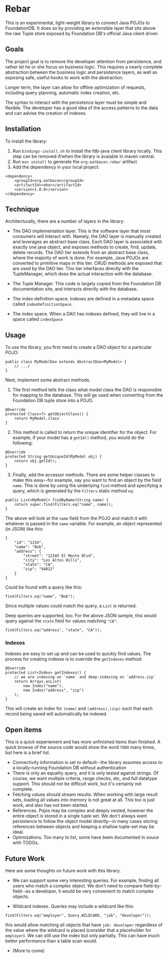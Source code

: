 # Rebar

This is an experimental, light-weight library to connect Java POJOs 
to FoundationDB. It does so by providing an extensible layer that
sits above the raw Tuple store exposed by Foundation DB's official
Java client driver.

## Goals
The project goal is to remove the developer attention from persistence,
and rather let he or she focus on business logic. This requires
a nearly complete abstraction between the business logic and 
persistence layers, as well as exposing safe, useful hooks to
work with the abstraction.

Longer term, the layer can allow for offline optimization of requests,
including query planning, automatic index creation, etc.

The syntax to interact with the persistence layer must be simple and
flexible. The developer has a good idea of the access patterns to
the data and can advise the creation of indexes.

## Installation
To install the library:

1. Run `bindings-install.sh` to install the fdb-java client library 
locally. This step can be removed if/when the library is avaiable
in maven central.
2. Run `mvn install` to generate the `org.eatbacon.rebar` artifact
3. Add the dependency in your local project:

```
<dependency>
    <groupId>org.eatbacon</groupId>
    <artifactId>rebar</artifactId>
    <version>1.0.0</version>
</dependency>
```

## Technique
Architecturally, there are a number of layers in the library:

* The DAO implementation layer. This is the software layer that most consumers will
interact with. Namely, the DAO layer is manually created and leverages
an abstract base class. Each DAO layer is associated with exactly one
java object, and exposes methods to create, find, update, delete
records. The DAO tier extends from an abstract base class, where the 
majority of work is done. For example, Java POJOs are converted to 
primitive maps in this tier. CRUD methods are exposed that are 
used by the DAO tier. This tier interfaces directly with the 
TupleManager, which does the actual interaction with the database.

* The Tuple Manager. This code is largely copied from the Foundation DB
documentation site, and interacts directly with the database.

* The index definition space. Indexes are defined in a metadata
space called `indexDefinitionSpace`.

* The index space. When a DAO has indexes defined, they will live
in a space called `indexSpace`

## Usage
To use the library, you first need to create a DAO object for 
a particular POJO:

```
public class MyModelDao extends AbstractDao<MyModel> {
    // .../
}
```

Next, implement some abstract methods.

1. The first method tells the class what model class the DAO is 
responsible for mapping to the database. This will ge used when
converting from the Foundation DB tuple store into a POJO.
```
@Override
protected Class<?> getObjectClass() {
    return MyModel.class
}
```

2. This method is called to return the unique identifier for the
object. For example, if your model has a `getId()` method, you would
do the following:
```
@Override
protected String getUniqueId(MyModel obj) {
    return obj.getId();
}
```

3. Finally, add the accessor methods. There are some helper classes
to make this easy--for example, say you want to find an object
by the field `name`. This is done by using the underlying `find` 
method and specifying a query, which is generated by the `Filters`
static method `eq`:

```
public List<MyModel> findByName(String name) {
    return super.find(Filters.eq("name", name));
}
```

The above will look at the `name` field from the POJO and match
it with whatever is passed in the `name` variable. For example, an
object represented (in JSON) like this:

```
{
    "id": "1234",
    "name": "Bob",
    "address": {
        "street": "12345 El Monte Blvd",
        "city": "Los Altos Hills",
        "state": "CA",
        "zip": "94022"
    }
}
```

Could be found with a query like this:

```
find(Filters.eq("name", "Bob");
```

Since multiple values could match the query, a `List` is returned.

Deep queries are supported, too. For the above JSON sample, this
would query against the `state` field for values matching `"CA"`:

```
find(Filters.eq("address", "state", "CA"));
```

### Indexes
Indexes are easy to set up and can be used to quickly find values.
The process for creating indexes is to override the `getIndexes` method:

```
@Override
protected List<Index> getIndexes() {
    // we are indexing on `name` and deep-indexing on `address.zip`
    return Arrays.asList(
        new Index("name"),
        new Index("address", "zip")
    );
}
```

This will create an index for `(name)` and `(address),(zip)` such 
that each record being saved will automatically be indexed.

## Open items
This is a quick experiement and has more unfinished items than 
finished. A quick browse of the source code would show the word
`TODO` many times, but here is a brief list.

* Connectivity information is set to default--the library assumes
access to a locally-running Foundation DB without authentication
* There is only an equality query, and it is only tested against
strings. Of course, we want multiple criteria, range checks, etc,
and full datatype support. This should not be difficult work, but
it's certainly not complete.
* Fetching values should stream results. When working with large
result sets, loading all values into memory is not great at all.
This too is just work, and also has not been started.
* References. Pojos may be complex and deeply nested, however the
entire object is stored in a single tuple set. We don't always
want persistence to follow the object model directly--in many cases
storing references between objects and keeping a shallow tuple-set
may be ideal. 
* Optimizations. Too many to list, some have been documented in 
souce with TODOs.

## Future Work
Here are some thoughts on future work with this library.

* We can support some very interesting queries. For example,
finding all users who match a complex object. We don't need to
compare field-by-field--as a developer, it would be very 
convenient to match complex objects.

* Wildcard indexes. Queries may include a wildcard like this:

```
find(Filters.eq("employer", Query.WILDCARD, "job", "developer"));
```

this would allow matching all objects that have `job: developer`
regardless of the value where the wildcard is placed (consider that
a placeholder for `employer`). We can still use the index but only
partially. This can have much better performance than a table scan
would.

* (More to come)